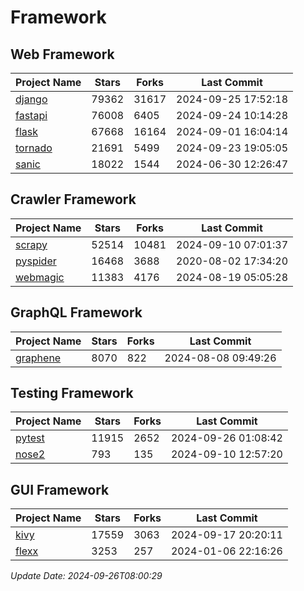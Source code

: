 # Framework

## Web Framework
| Project Name | Stars | Forks | Last Commit |
| ------------ | ----- | ----- | ----------- |
| [django](https://github.com/django/django) | 79362 | 31617 | 2024-09-25 17:52:18 |
| [fastapi](https://github.com/fastapi/fastapi) | 76008 | 6405 | 2024-09-24 10:14:28 |
| [flask](https://github.com/pallets/flask) | 67668 | 16164 | 2024-09-01 16:04:14 |
| [tornado](https://github.com/tornadoweb/tornado) | 21691 | 5499 | 2024-09-23 19:05:05 |
| [sanic](https://github.com/sanic-org/sanic) | 18022 | 1544 | 2024-06-30 12:26:47 |

## Crawler Framework
| Project Name | Stars | Forks | Last Commit |
| ------------ | ----- | ----- | ----------- |
| [scrapy](https://github.com/scrapy/scrapy) | 52514 | 10481 | 2024-09-10 07:01:37 |
| [pyspider](https://github.com/binux/pyspider) | 16468 | 3688 | 2020-08-02 17:34:20 |
| [webmagic](https://github.com/code4craft/webmagic) | 11383 | 4176 | 2024-08-19 05:05:28 |

## GraphQL Framework
| Project Name | Stars | Forks | Last Commit |
| ------------ | ----- | ----- | ----------- |
| [graphene](https://github.com/graphql-python/graphene) | 8070 | 822 | 2024-08-08 09:49:26 |

## Testing Framework
| Project Name | Stars | Forks | Last Commit |
| ------------ | ----- | ----- | ----------- |
| [pytest](https://github.com/pytest-dev/pytest) | 11915 | 2652 | 2024-09-26 01:08:42 |
| [nose2](https://github.com/nose-devs/nose2) | 793 | 135 | 2024-09-10 12:57:20 |

## GUI Framework
| Project Name | Stars | Forks | Last Commit |
| ------------ | ----- | ----- | ----------- |
| [kivy](https://github.com/kivy/kivy) | 17559 | 3063 | 2024-09-17 20:20:11 |
| [flexx](https://github.com/flexxui/flexx) | 3253 | 257 | 2024-01-06 22:16:26 |

*Update Date: 2024-09-26T08:00:29*